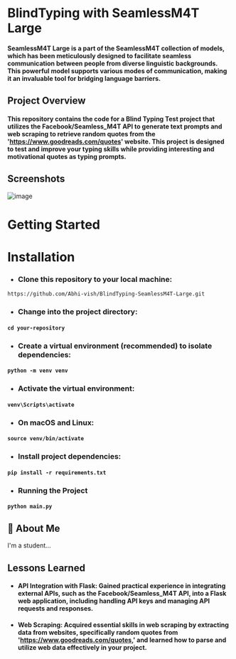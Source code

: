 
# BlindTyping with SeamlessM4T Large
#### SeamlessM4T Large is a part of the SeamlessM4T collection of models, which has been meticulously designed to facilitate seamless communication between people from diverse linguistic backgrounds. This powerful model supports various modes of communication, making it an invaluable tool for bridging language barriers.

## Project Overview

#### This repository contains the code for a Blind Typing Test project that utilizes the Facebook/Seamless_M4T API to generate text prompts and web scraping to retrieve random quotes from the 'https://www.goodreads.com/quotes' website. This project is designed to test and improve your typing skills while providing interesting and motivational quotes as typing prompts.

## Screenshots


![image](https://github.com/Abhi-vish/Handwritten_Digit_Recognizer/assets/109618783/a596f755-43d4-48d1-87ce-26eeb820976a)

# Getting Started
# Installation
* ### Clone this repository to your local machine:
 `https://github.com/Abhi-vish/BlindTyping-SeamlessM4T-Large.git`

* ### Change into the project directory:
#### `cd your-repository`

* ### Create a virtual environment (recommended) to isolate dependencies:
#### `python -m venv venv`

* ### Activate the virtual environment:
#### `venv\Scripts\activate`

* ### On macOS and Linux:
#### `source venv/bin/activate`

* ### Install project dependencies:
#### `pip install -r requirements.txt`

* ### Running the Project
#### `python main.py`
## 🚀 About Me
I'm a student...


## Lessons Learned

* #### API Integration with Flask: Gained practical experience in integrating external APIs, such as the Facebook/Seamless_M4T API, into a Flask web application, including handling API keys and managing API requests and responses.

* #### Web Scraping: Acquired essential skills in web scraping by extracting data from websites, specifically random quotes from 'https://www.goodreads.com/quotes,' and learned how to parse and utilize web data effectively in your project.
